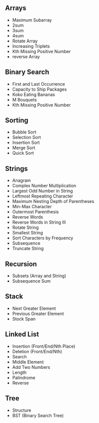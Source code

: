## Arrays
- Maximum Subarray
- 2sum
- 3sum
- 4sum
- Rotate Array
- Increasing Triplets
- Kth Missing Positive Number
- reverse Array

## Binary Search
- First and Last Occurrence
- Capacity to Ship Packages
- Koko Eating Bananas
- M Bouquets
- Kth Missing Positive Number

## Sorting
- Bubble Sort
- Selection Sort
- Insertion Sort
- Merge Sort
- Quick Sort

## Strings
- Anagram
- Complex Number Multiplication
- Largest Odd Number in String
- Leftmost Repeating Character
- Maximum Nesting Depth of Parentheses
- Min-Max Character
- Outermost Parenthesis
- Reverse Words
- Reverse Words in String III
- Rotate String
- Smallest String
- Sort Characters by Frequency
- Subsequence
- Truncate String

## Recursion
- Subsets (Array and String)
- Subsequence Sum

## Stack
- Next Greater Element
- Previous Greater Element
- Stock Span

## Linked List
- Insertion (Front/End/Nth Place)
- Deletion (Front/End/Nth)
- Search
- Middle Element
- Add Two Numbers
- Length
- Palindrome
- Reverse

## Tree
- Structure
- BST (Binary Search Tree)
